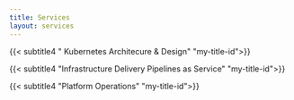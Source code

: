 ```yaml
---
title: Services
layout: services
---
```


{{< subtitle4 " Kubernetes Architecure & Design" "my-title-id">}}

{{< subtitle4 "Infrastructure Delivery Pipelines as Service" "my-title-id">}}

{{< subtitle4 "Platform Operations" "my-title-id">}}


